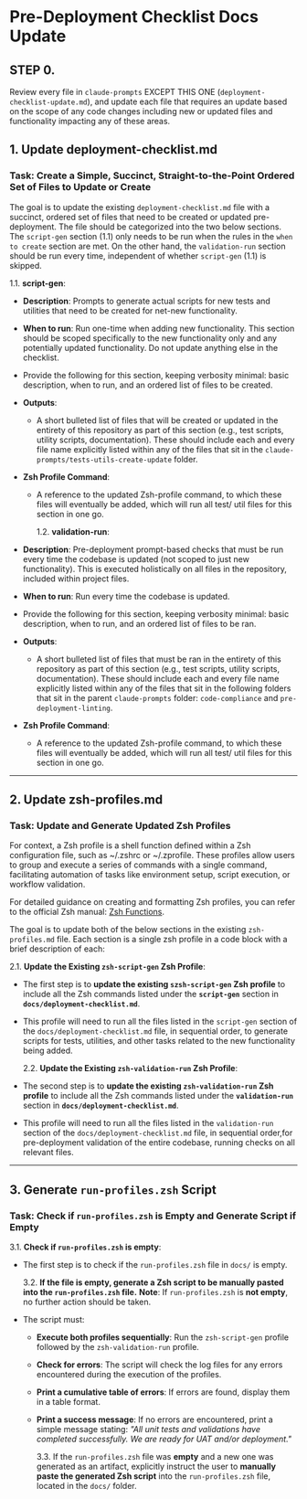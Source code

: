 # Pre-Deployment Checklist Docs Update

## **STEP 0.**

Review every file in `claude-prompts` EXCEPT THIS ONE (`deployment-checklist-update.md`), and update each file that requires an update based on the scope of any code changes including new or updated files and functionality impacting any of these areas.

## **1. Update deployment-checklist.md**

### **Task: Create a Simple, Succinct, Straight-to-the-Point Ordered Set of Files to Update or Create**

The goal is to update the existing `deployment-checklist.md` file with a succinct, ordered set of files that need to be created or updated pre-deployment. The file should be categorized into the two below sections. The `script-gen` section (1.1) only needs to be run when the rules in the `when to create` section are met. On the other hand, the `validation-run` section should be run every time, independent of whether `script-gen` (1.1) is skipped.

1.1. **script-gen**:

- **Description**: Prompts to generate actual scripts for new tests and utilities that need to be created for net-new functionality.
- **When to run**: Run one-time when adding new functionality. This section should be scoped specifically to the new functionality only and any potentially updated functionality. Do not update anything else in the checklist.
- Provide the following for this section, keeping verbosity minimal: basic description, when to run, and an ordered list of files to be created.
- **Outputs**:
  - A short bulleted list of files that will be created or updated in the entirety of this repository as part of this section (e.g., test scripts, utility scripts, documentation). These should include each and every file name explicitly listed within any of the files that sit in the `claude-prompts/tests-utils-create-update` folder.
- **Zsh Profile Command**:
  - A reference to the updated Zsh-profile command, to which these files will eventually be added, which will run all test/ util files for this section in one go.

    1.2. **validation-run**:

- **Description**: Pre-deployment prompt-based checks that must be run every time the codebase is updated (not scoped to just new functionality). This is executed holistically on all files in the repository, included within project files.
- **When to run**: Run every time the codebase is updated.
- Provide the following for this section, keeping verbosity minimal: basic description, when to run, and an ordered list of files to be ran.
- **Outputs**:
  - A short bulleted list of files that must be ran in the entirety of this repository as part of this section (e.g., test scripts, utility scripts, documentation). These should include each and every file name explicitly listed within any of the files that sit in the following folders that sit in the parent `claude-prompts` folder: `code-compliance` and `pre-deployment-linting`.
- **Zsh Profile Command**:
  - A reference to the updated Zsh-profile command, to which these files will eventually be added, which will run all test/ util files for this section in one go.

---

## **2. Update zsh-profiles.md**

### **Task: Update and Generate Updated Zsh Profiles**

For context, a Zsh profile is a shell function defined within a Zsh configuration file, such as ~/.zshrc or ~/.zprofile. These profiles allow users to group and execute a series of commands with a single command, facilitating automation of tasks like environment setup, script execution, or workflow validation.

For detailed guidance on creating and formatting Zsh profiles, you can refer to the official Zsh manual: [Zsh Functions]('https://zsh.sourceforge.io/Doc/Release/Functions.html').

The goal is to update both of the below sections in the existing `zsh-profiles.md` file. Each section is a single zsh profile in a code block with a brief description of each:

2.1. **Update the Existing `zsh-script-gen` Zsh Profile**:

- The first step is to **update the existing `szsh-script-gen` Zsh profile** to include all the Zsh commands listed under the **`script-gen`** section in **`docs/deployment-checklist.md`**.
- This profile will need to run all the files listed in the `script-gen` section of the `docs/deployment-checklist.md` file, in sequential order, to generate scripts for tests, utilities, and other tasks related to the new functionality being added.

  2.2. **Update the Existing `zsh-validation-run` Zsh Profile**:

- The second step is to **update the existing `zsh-validation-run` Zsh profile** to include all the Zsh commands listed under the **`validation-run`** section in **`docs/deployment-checklist.md`**.
- This profile will need to run all the files listed in the `validation-run` section of the `docs/deployment-checklist.md` file, in sequential order,for pre-deployment validation of the entire codebase, running checks on all relevant files.

---

## **3. Generate `run-profiles.zsh` Script**

### **Task: Check if `run-profiles.zsh` is Empty and Generate Script if Empty**

3.1. **Check if `run-profiles.zsh` is empty**:

- The first step is to check if the `run-profiles.zsh` file in `docs/` is empty.

  3.2. **If the file is empty, generate a **Zsh script** to be manually pasted into the `run-profiles.zsh` file.**
  **Note**: If `run-profiles.zsh` is **not empty**, no further action should be taken.

- The script must:
  - **Execute both profiles sequentially**: Run the `zsh-script-gen` profile followed by the `zsh-validation-run` profile.
  - **Check for errors**: The script will check the log files for any errors encountered during the execution of the profiles.
  - **Print a cumulative table of errors**: If errors are found, display them in a table format.
  - **Print a success message**: If no errors are encountered, print a simple message stating: _"All unit tests and validations have completed successfully. We are ready for UAT and/or deployment."_

    3.3. If the `run-profiles.zsh` file was **empty** and a new one was generated as an artifact, explicitly instruct the user to **manually paste the generated Zsh script** into the `run-profiles.zsh` file, located in the `docs/` folder.
